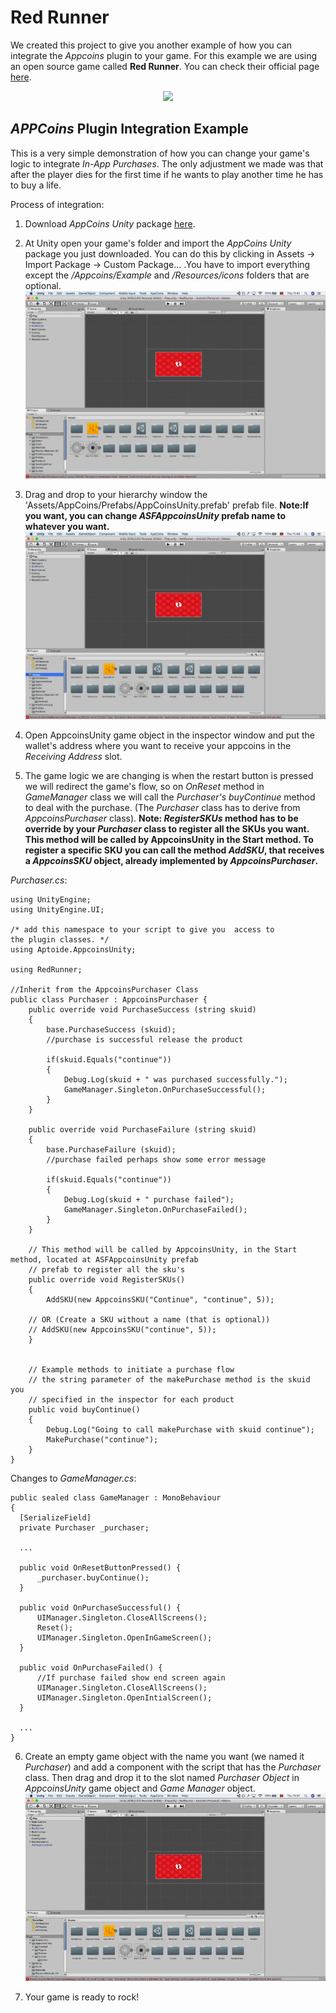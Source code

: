 # Red Runner

We created this project to give you another example of how you can integrate the _Appcoins_ plugin to your game. For this example we are using an open source game called __Red Runner__. You can check their official page [here](https://github.com/BayatGames/RedRunner).
<p align="center">
  <img src="https://img.itch.zone/aW1hZ2UvMTU4NTg4LzcyNzg3Mi5wbmc=/original/AU5pWY.png" aref = />
</p>

## _APPCoins_ Plugin Integration Example
This is a very simple demonstration of how you can change your game's logic to integrate _In-App Purchases_. The only adjustment we made was that after the player dies for the first time if he wants to play another time he has to buy a life.

Process of integration:
1. Download _AppCoins Unity_ package [here](https://github.com/AppStoreFoundation/asf-unity-plugin/releases).
2. At Unity open your game's folder and import the _AppCoins Unity_ package you just downloaded. You can do this by clicking in Assets -> Import Package -> Custom Package... .You have to import everything except the _/Appcoins/Example_ and _/Resources/icons_ folders that are optional.
![picture](Screenshots/AppCoins_2.gif)

3. Drag and drop to your hierarchy window the 'Assets/AppCoins/Prefabs/AppCoinsUnity.prefab' prefab file.
 **Note:If you want, you can change _ASFAppcoinsUnity_ prefab name to whatever you want.**
![picture](Screenshots/AppCoins_3.gif)

4. Open AppcoinsUnity game object in the inspector window and put the wallet's address where you want to receive your appcoins in the _Receiving Address_ slot.

5. The game logic we are changing is when the restart button is pressed we will redirect the game's flow, so on _OnReset_ method in _GameManager_ class we will call the _Purchaser's buyContinue_ method to deal with the purchase. (The _Purchaser_ class has to derive from _AppcoinsPurchaser_ class).
**Note: _RegisterSKUs_ method has to be override by your _Purchaser_ class to register all the SKUs you want. This method will be called by AppcoinsUnity in the Start method. To register a specific SKU you can call the method _AddSKU_, that receives a _AppcoinsSKU_ object, already implemented by _AppcoinsPurchaser_.**

_Purchaser.cs_:

```
using UnityEngine;
using UnityEngine.UI;

/* add this namespace to your script to give you  access to
the plugin classes. */
using Aptoide.AppcoinsUnity;

using RedRunner;

//Inherit from the AppcoinsPurchaser Class
public class Purchaser : AppcoinsPurchaser {
	public override void PurchaseSuccess (string skuid)
	{
		base.PurchaseSuccess (skuid);
		//purchase is successful release the product

		if(skuid.Equals("continue"))
		{
			Debug.Log(skuid + " was purchased successfully.");
			GameManager.Singleton.OnPurchaseSuccessful();
		}
	}

	public override void PurchaseFailure (string skuid)
	{
		base.PurchaseFailure (skuid);
		//purchase failed perhaps show some error message

		if(skuid.Equals("continue"))
		{
			Debug.Log(skuid + " purchase failed");
			GameManager.Singleton.OnPurchaseFailed();
		}
	}

    // This method will be called by AppcoinsUnity, in the Start method, located at ASFAppcoinsUnity prefab
    // prefab to register all the sku's
	public override void RegisterSKUs()
	{
		AddSKU(new AppcoinsSKU("Continue", "continue", 5));

    // OR (Create a SKU without a name (that is optional))
    // AddSKU(new AppcoinsSKU("continue", 5));
	}


	// Example methods to initiate a purchase flow
	// the string parameter of the makePurchase method is the skuid you
    // specified in the inspector for each product
	public void buyContinue()
	{
		Debug.Log("Going to call makePurchase with skuid continue");
		MakePurchase("continue");
	}
}
```
  Changes to _GameManager.cs_:
```
public sealed class GameManager : MonoBehaviour
{
  [SerializeField]
  private Purchaser _purchaser;

  ...

  public void OnResetButtonPressed() {
      _purchaser.buyContinue();
  }

  public void OnPurchaseSuccessful() {
      UIManager.Singleton.CloseAllScreens();
      Reset();
      UIManager.Singleton.OpenInGameScreen();
  }

  public void OnPurchaseFailed() {
      //If purchase failed show end screen again
      UIManager.Singleton.CloseAllScreens();
      UIManager.Singleton.OpenIntialScreen();
  }

  ...
}
```

6. Create an empty game object with the name you want (we named it _Purchaser_) and add a component with the script that has the _Purchaser_ class. Then drag and drop it to the slot named _Purchaser Object_ in _AppcoinsUnity_ game object and _Game Manager_ object.
![picture](Screenshots/AppCoins_5.gif)

7. Your game is ready to rock!
